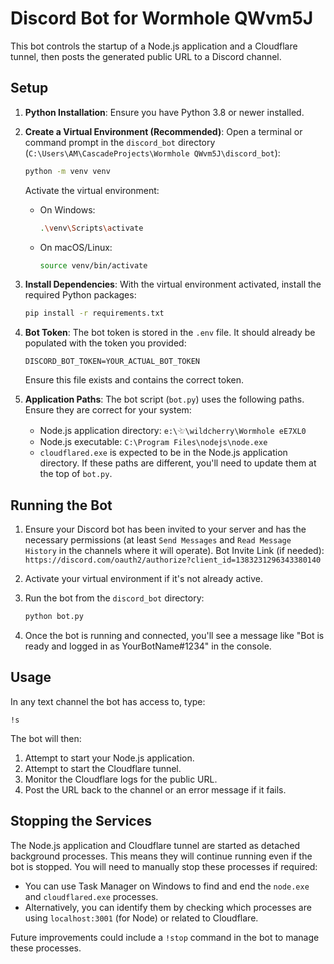 # Discord Bot for Wormhole QWvm5J

This bot controls the startup of a Node.js application and a Cloudflare tunnel, then posts the generated public URL to a Discord channel.

## Setup

1.  **Python Installation**:
    Ensure you have Python 3.8 or newer installed.

2.  **Create a Virtual Environment (Recommended)**:
    Open a terminal or command prompt in the `discord_bot` directory (`C:\Users\AM\CascadeProjects\Wormhole QWvm5J\discord_bot`):
    ```bash
    python -m venv venv
    ```
    Activate the virtual environment:
    *   On Windows:
        ```bash
        .\venv\Scripts\activate
        ```
    *   On macOS/Linux:
        ```bash
        source venv/bin/activate
        ```

3.  **Install Dependencies**:
    With the virtual environment activated, install the required Python packages:
    ```bash
    pip install -r requirements.txt
    ```

4.  **Bot Token**:
    The bot token is stored in the `.env` file. It should already be populated with the token you provided:
    ```
    DISCORD_BOT_TOKEN=YOUR_ACTUAL_BOT_TOKEN
    ```
    Ensure this file exists and contains the correct token.

5.  **Application Paths**:
    The bot script (`bot.py`) uses the following paths. Ensure they are correct for your system:
    *   Node.js application directory: `e:\𓄀\wildcherry\Wormhole eE7XL0`
    *   Node.js executable: `C:\Program Files\nodejs\node.exe`
    *   `cloudflared.exe` is expected to be in the Node.js application directory.
    If these paths are different, you'll need to update them at the top of `bot.py`.

## Running the Bot

1.  Ensure your Discord bot has been invited to your server and has the necessary permissions (at least `Send Messages` and `Read Message History` in the channels where it will operate).
    Bot Invite Link (if needed): `https://discord.com/oauth2/authorize?client_id=1383231296343380140`

2.  Activate your virtual environment if it's not already active.

3.  Run the bot from the `discord_bot` directory:
    ```bash
    python bot.py
    ```

4.  Once the bot is running and connected, you'll see a message like "Bot is ready and logged in as YourBotName#1234" in the console.

## Usage

In any text channel the bot has access to, type:
```
!s
```
The bot will then:
1.  Attempt to start your Node.js application.
2.  Attempt to start the Cloudflare tunnel.
3.  Monitor the Cloudflare logs for the public URL.
4.  Post the URL back to the channel or an error message if it fails.

## Stopping the Services

The Node.js application and Cloudflare tunnel are started as detached background processes. This means they will continue running even if the bot is stopped. You will need to manually stop these processes if required:
*   You can use Task Manager on Windows to find and end the `node.exe` and `cloudflared.exe` processes.
*   Alternatively, you can identify them by checking which processes are using `localhost:3001` (for Node) or related to Cloudflare.

Future improvements could include a `!stop` command in the bot to manage these processes.
